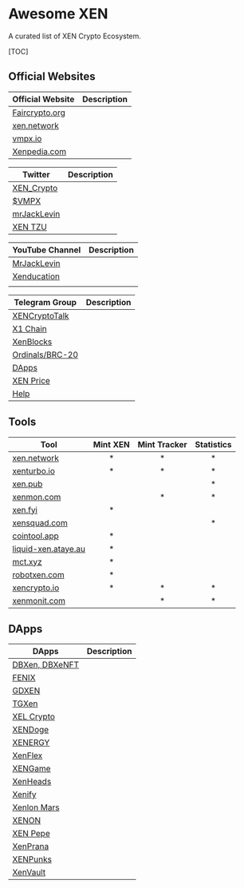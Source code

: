 # Awesome XEN

A curated list of XEN Crypto Ecosystem.

[TOC]



## Official Websites



| Official Website                          | Description |
| ----------------------------------------- | ----------- |
| [Faircrypto.org](https://faircrypto.org)  |             |
| [xen.network](https://xen.nework)         |             |
| [vmpx.io](vmpx.io)                        |             |
| [Xenpedia.com](https://info.xenpedia.com) |             |



| Twitter                                        | Description |
| ---------------------------------------------- | ----------- |
| [XEN_Crypto](https://twitter.com/XEN_Crypto)   |             |
| [$VMPX](https://twitter.com/VMPX_brc20)        |             |
| [mrJackLevin](https://twitter.com/mrJackLevin) |             |
| [XEN TZU](https://twitter.com/ackebom)         |             |



| YouTube Channel                                 | Description |
| ----------------------------------------------- | ----------- |
| [MrJackLevin](https://youtube.com/@MrJackLevin) |             |
| [Xenducation](https://youtube.com/@xenducation) |             |
|                                                 |             |



| Telegram Group                              | Description |
| ------------------------------------------- | ----------- |
| [XENCryptoTalk](https://t.me/XENCryptoTalk) |             |
| [X1 Chain](https://t.me/+qPGGU8WFFtczNDEz)  |             |
| [XenBlocks](https://t.me/+7L2Z8vArV103NmJj) |             |
| [Ordinals/BRC-20](https://t.me/XENBitcoin)  |             |
| [DApps](https://t.me/xendapp)               |             |
| [XEN Price](t.me/XENPrice )                 |             |
| [Help](https://t.me/xenhelp)                |             |



## Tools

| Tool                                               | Mint XEN | Mint Tracker | Statistics |
| -------------------------------------------------- | :------: | :----------: | :--------: |
| [xen.network](https://xen.network)                 |    *     |      *       |     *      |
| [xenturbo.io](https://xenturbo.io)                 |    *     |      *       |     *      |
| [xen.pub](https://xen.pub)                         |          |              |     *      |
| [xenmon.com ](https://xenmon.com )                 |          |      *       |     *      |
| [xen.fyi](https://xen.fyi)                         |    *     |              |            |
| [xensquad.com](https://xensquad.com)               |          |              |     *      |
| [cointool.app](https://cointool.app)               |    *     |              |            |
| [liquid-xen.ataye.au](https://liquid-xen.ataye.au) |    *     |              |            |
| [mct.xyz](https://mct.xyz)                         |    *     |              |            |
| [robotxen.com](https://robotxen.com)               |    *     |              |            |
| [xencrypto.io](https://xencrypto.io)               |    *     |      *       |     *      |
| [xenmonit.com](https://xenmonit.com)               |          |      *       |     *      |



## DApps

| DApps                                               | Description |
| --------------------------------------------------- | ----------- |
| [DBXen, DBXeNFT](https://dbxen.org)                 |             |
| [FENIX](https://fenix.fyi)                          |             |
| [GDXEN](https://gdxen.xyz)                          |             |
| [TGXen](https://tgxen.thegraysecosystem.com)        |             |
| [XEL Crypto](https://app.xelcrypto.io)              |             |
| [XENDoge](https://xendoge.network)                  |             |
| [XENERGY](https://xenergy.world/xenergy)            |             |
| [XenFlex](https://xenflex.io)                       |             |
| [XENGame](https://xen.game)                         |             |
| [XenHeads](https://https://twitter.com/XenHeadsNFT) |             |
| [Xenify](https://xenify.io)                         |             |
| [Xenlon Mars](https://xenlonmars.com)               |             |
| [XENON](https://app.xenon.tools)                    |             |
| [XEN Pepe](https://xenpepe.win)                     |             |
| [XenPrana](https://https://twitter.com/Relaxndivs)  |             |
| [XENPunks](https://xenpunks.io)                     |             |
| [XenVault](https://xenvault.com)                    |             |



